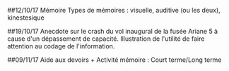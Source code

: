 ##12/10/17
Mémoire
Types de mémoires : visuelle, auditive (ou les deux), kinestesique

##19/10/17
Anecdote sur le crash du vol inaugural de la fusée Ariane 5 à cause d'un dépassement de capacité. 
Illustration de l'utilité de faire attention au codage de l'information.

##09/11/17
Aide aux devoirs + Activité mémoire : Court terme/Long terme
